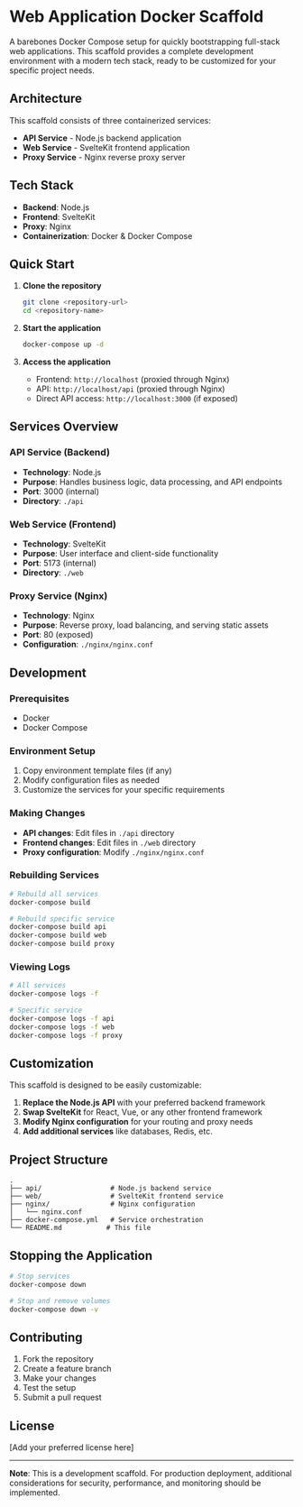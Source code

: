 # Web Application Docker Scaffold

A barebones Docker Compose setup for quickly bootstrapping full-stack web applications. This scaffold provides a complete development environment with a modern tech stack, ready to be customized for your specific project needs.

## Architecture

This scaffold consists of three containerized services:

- **API Service** - Node.js backend application
- **Web Service** - SvelteKit frontend application  
- **Proxy Service** - Nginx reverse proxy server

## Tech Stack

- **Backend**: Node.js
- **Frontend**: SvelteKit
- **Proxy**: Nginx
- **Containerization**: Docker & Docker Compose

## Quick Start

1. **Clone the repository**
   ```bash
   git clone <repository-url>
   cd <repository-name>
   ```

2. **Start the application**
   ```bash
   docker-compose up -d
   ```

3. **Access the application**
   - Frontend: `http://localhost` (proxied through Nginx)
   - API: `http://localhost/api` (proxied through Nginx)
   - Direct API access: `http://localhost:3000` (if exposed)

## Services Overview

### API Service (Backend)
- **Technology**: Node.js
- **Purpose**: Handles business logic, data processing, and API endpoints
- **Port**: 3000 (internal)
- **Directory**: `./api`

### Web Service (Frontend)
- **Technology**: SvelteKit
- **Purpose**: User interface and client-side functionality
- **Port**: 5173 (internal)
- **Directory**: `./web`

### Proxy Service (Nginx)
- **Technology**: Nginx
- **Purpose**: Reverse proxy, load balancing, and serving static assets
- **Port**: 80 (exposed)
- **Configuration**: `./nginx/nginx.conf`

## Development

### Prerequisites
- Docker
- Docker Compose

### Environment Setup
1. Copy environment template files (if any)
2. Modify configuration files as needed
3. Customize the services for your specific requirements

### Making Changes
- **API changes**: Edit files in `./api` directory
- **Frontend changes**: Edit files in `./web` directory
- **Proxy configuration**: Modify `./nginx/nginx.conf`

### Rebuilding Services
```bash
# Rebuild all services
docker-compose build

# Rebuild specific service
docker-compose build api
docker-compose build web
docker-compose build proxy
```

### Viewing Logs
```bash
# All services
docker-compose logs -f

# Specific service
docker-compose logs -f api
docker-compose logs -f web
docker-compose logs -f proxy
```

## Customization

This scaffold is designed to be easily customizable:

1. **Replace the Node.js API** with your preferred backend framework
2. **Swap SvelteKit** for React, Vue, or any other frontend framework
3. **Modify Nginx configuration** for your routing and proxy needs
4. **Add additional services** like databases, Redis, etc.

## Project Structure

```
.
├── api/                 # Node.js backend service
├── web/                 # SvelteKit frontend service
├── nginx/               # Nginx configuration
│   └── nginx.conf
├── docker-compose.yml   # Service orchestration
└── README.md           # This file
```

## Stopping the Application

```bash
# Stop services
docker-compose down

# Stop and remove volumes
docker-compose down -v
```

## Contributing

1. Fork the repository
2. Create a feature branch
3. Make your changes
4. Test the setup
5. Submit a pull request

## License

[Add your preferred license here]

---

**Note**: This is a development scaffold. For production deployment, additional considerations for security, performance, and monitoring should be implemented.